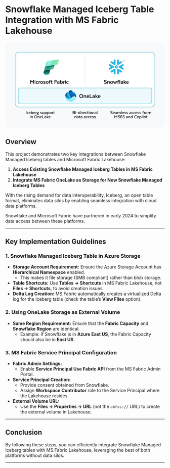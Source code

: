 # Snowflake Managed Iceberg Table Integration with MS Fabric Lakehouse

![Project Logo](logo/1716400527558.jpeg)

## Overview

This project demonstrates two key integrations between Snowflake Managed Iceberg tables and Microsoft Fabric Lakehouse:

1. **Access Existing Snowflake Managed Iceberg Tables in MS Fabric Lakehouse**
2. **Integrate MS Fabric OneLake as Storage for New Snowflake Managed Iceberg Tables**

With the rising demand for data interoperability, Iceberg, an open table format, eliminates data silos by enabling seamless integration with cloud data platforms.

Snowflake and Microsoft Fabric have partnered in early 2024 to simplify data access between these platforms.

---

## Key Implementation Guidelines

### 1. Snowflake Managed Iceberg Table in Azure Storage

- **Storage Account Requirement:** Ensure the Azure Storage Account has **Hierarchical Namespace** enabled.
  - This makes it file storage (SMB compliant) rather than blob storage.
- **Table Shortcuts:** Use **Tables -> Shortcuts** in MS Fabric Lakehouse, not **Files -> Shortcuts**, to avoid creation issues.
- **Delta Log Creation:** MS Fabric automatically creates a virtualized Delta log for the Iceberg table (check the table’s **View Files** option).

### 2. Using OneLake Storage as External Volume

- **Same Region Requirement:** Ensure that the **Fabric Capacity** and **Snowflake Region** are identical.
  - Example: If Snowflake is in **Azure East US**, the Fabric Capacity should also be in **East US**.

### 3. MS Fabric Service Principal Configuration

- **Fabric Admin Settings:**
  - Enable **Service Principal Use Fabric API** from the MS Fabric Admin Portal.
- **Service Principal Creation:**
  - Provide consent obtained from Snowflake.
  - Assign **Workspace Contributor** role to the Service Principal where the Lakehouse resides.
- **External Volume URL:**
  - Use the **Files -> Properties -> URL** (not the `abfss://` URL) to create the external volume in Lakehouse.

---

## Conclusion

By following these steps, you can efficiently integrate Snowflake Managed Iceberg tables with MS Fabric Lakehouse, leveraging the best of both platforms without data silos.

---

